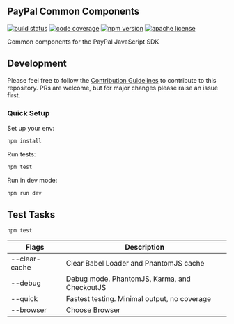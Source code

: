 ## PayPal Common Components

[![build status][build-badge]][build]
[![code coverage][coverage-badge]][coverage]
[![npm version][version-badge]][package]
[![apache license][license-badge]][license]

[build-badge]: https://img.shields.io/github/workflow/status/paypal/paypal-common-components/build?logo=github&style=flat-square
[build]: https://github.com/paypal/paypal-common-components/actions?query=workflow%3Abuild
[coverage-badge]: https://img.shields.io/codecov/c/github/paypal/paypal-common-components.svg?style=flat-square
[coverage]: https://codecov.io/github/paypal/paypal-common-components/
[version-badge]: https://img.shields.io/npm/v/@paypal/common-components.svg?style=flat-square
[package]: https://www.npmjs.com/package/@paypal/common-components
[license-badge]: https://img.shields.io/npm/l/@paypal/common-components.svg?style=flat-square
[license]: https://github.com/paypal/paypal-common-components/blob/master/LICENSE

Common components for the PayPal JavaScript SDK

## Development

Please feel free to follow the [Contribution Guidelines](./CONTRIBUTING.md) to contribute to this repository. PRs are welcome, but for major changes please raise an issue first.

### Quick Setup

Set up your env:

```bash
npm install
```

Run tests:

```bash
npm test
```

Run in dev mode:

```bash
npm run dev
```

## Test Tasks

```
npm test
```

| Flags         | Description                                  |
| ------------- | -------------------------------------------- |
| --clear-cache | Clear Babel Loader and PhantomJS cache       |
| --debug       | Debug mode. PhantomJS, Karma, and CheckoutJS |
| --quick       | Fastest testing. Minimal output, no coverage |
| --browser     | Choose Browser                               |
